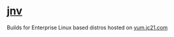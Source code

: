 # [jnv](https://github.com/ynqa/jnv)

Builds for Enterprise Linux based distros hosted on [yum.jc21.com](https://yum.jc21.com)
